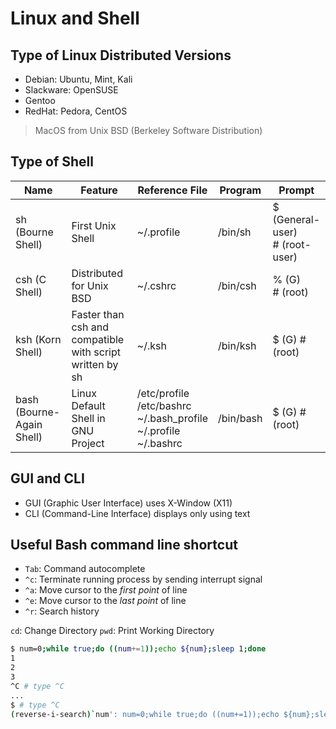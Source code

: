 # Linux and Shell

## Type of Linux Distributed Versions
- Debian: Ubuntu, Mint, Kali
- Slackware: OpenSUSE
- Gentoo
- RedHat: Pedora, CentOS

> MacOS from Unix BSD (Berkeley Software Distribution)

## Type of Shell

|Name|Feature|Reference File|Program|Prompt|
|---|---|---|---|---|
|sh (Bourne Shell)|First Unix Shell|~/.profile|/bin/sh|$ (General-user) <br> # (root-user)|
|csh (C Shell)|Distributed for Unix BSD|~/.cshrc|/bin/csh|% (G) <br> # (root)|
|ksh (Korn Shell)|Faster than csh and compatible with script written by sh|~/.ksh|/bin/ksh|$ (G) # (root)|
|bash (Bourne-Again Shell)|Linux Default Shell in GNU Project|/etc/profile<br>/etc/bashrc<br>~/.bash_profile<br>~/.profile<br>~/.bashrc|/bin/bash|$ (G) # (root)|

## GUI and CLI
- GUI (Graphic User Interface) uses X-Window (X11)
- CLI (Command-Line Interface) displays only using text

## Useful Bash command line shortcut
- `Tab`: Command autocomplete
- `^c`: Terminate running process by sending interrupt signal
- `^a`: Move cursor to the *first point* of line
- `^e`: Move cursor to the *last point* of line
- `^r`: Search history


`cd`: Change Directory
`pwd`: Print Working Directory

```bash
$ num=0;while true;do ((num+=1));echo ${num};sleep 1;done
1
2
3
^C # type ^C
...
$ # type ^C
(reverse-i-search)`num': num=0;while true;do ((num+=1));echo ${num};sleep 1;done 

```
